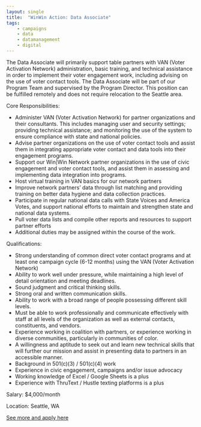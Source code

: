 ```yaml
---
layout: single
title:  "WinWin Action: Data Associate"
tags: 
    - campaigns
    - data
    - datamanagement
    - digital
---
```


The Data Associate will primarily support table partners with VAN (Voter Activation Network) administration, basic training, and technical assistance in order to implement their voter engagement work, including advising on the use of voter contact tools. The Data Associate will be part of our Program Team and supervised by the Program Director. This position can be fulfilled remotely and does not require relocation to the Seattle area.

Core Responsibilities:

* Administer VAN (Voter Activation Network) for partner organizations and their consultants. This includes managing user and security settings; providing technical assistance; and monitoring the use of the system to ensure compliance with state and national policies.
* Advise partner organizations on the use of voter contact tools and assist them in integrating appropriate voter contact and data tools into their engagement programs.
* Support our Win|Win Network partner organizations in the use of civic engagement and voter contact tools, and assist them in assessing and implementing data integration into programs.
* Host virtual training in VAN basics for our network partners
* Improve network partners’ data through list matching and providing training on better data hygiene and data collection practices.
* Participate in regular national data calls with State Voices and America Votes, and support national efforts to maintain and strengthen state and national data systems.
* Pull voter data lists and compile other reports and resources to support partner efforts
* Additional duties may be assigned within the course of the work.

Qualifications:

* Strong understanding of common direct voter contact programs and at least one campaign cycle (6-12 months) using the VAN (Voter Activation Network)
* Ability to work well under pressure, while maintaining a high level of detail orientation and meeting deadlines.
* Sound judgment and critical thinking skills.
* Strong oral and written communication skills.
* Ability to work with a broad range of people possessing different skill levels.
* Must be able to work professionally and communicate effectively with staff at all levels of the organization as well as external contacts, constituents, and vendors.
* Experience working in coalition with partners, or experience working in diverse communities, particularly in communities of color.
* A willingness and aptitude to seek out and learn new technical skills that will further our mission and assist in presenting data to partners in an accessible manner.
* Background in 501(c)(3) / 501(c)(4) work
* Experience in civic engagement, campaigns and/or issue advocacy
* Working knowledge of Excel / Google Sheets is a plus
* Experience with ThruText / Hustle texting platforms is a plus

Salary: $4,000/month

Location: Seattle, WA


[See more and apply here](https://www.idealist.org/en/nonprofit-job/cc8bc3e1923742cf99967d9c7b7962ee-data-associate-winwin-action-seattle)
